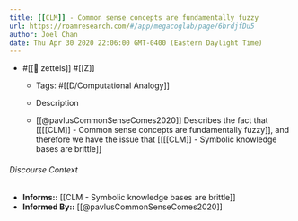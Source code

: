 ```yaml
---
title: [[CLM]] - Common sense concepts are fundamentally fuzzy
url: https://roamresearch.com/#/app/megacoglab/page/6brdjfDu5
author: Joel Chan
date: Thu Apr 30 2020 22:06:00 GMT-0400 (Eastern Daylight Time)
---
```


- #[[🌲 zettels]] #[[Z]]

    - Tags: #[[D/Computational Analogy]]

    - Description

    - [[@pavlusCommonSenseComes2020]] Describes the fact that [[[[CLM]] - Common sense concepts are fundamentally fuzzy]], and therefore we have the issue that [[[[CLM]] - Symbolic knowledge bases are brittle]]

###### Discourse Context

- **Informs::** [[CLM - Symbolic knowledge bases are brittle]]
- **Informed By::** [[@pavlusCommonSenseComes2020]]
